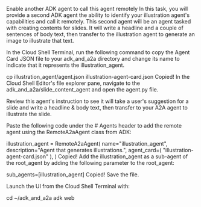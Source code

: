Enable another ADK agent to call this agent remotely
In this task, you will provide a second ADK agent the ability to identify your illustration agent's capabilities and call it remotely. This second agent will be an agent tasked with creating contents for slides. It will write a headline and a couple of sentences of body text, then transfer to the illustration agent to generate an image to illustrate that text.

In the Cloud Shell Terminal, run the following command to copy the Agent Card JSON file to your adk_and_a2a directory and change its name to indicate that it represents the illustration_agent.

cp illustration_agent/agent.json illustration-agent-card.json
Copied!
In the Cloud Shell Editor's file explorer pane, navigate to the adk_and_a2a/slide_content_agent and open the agent.py file.

Review this agent's instruction to see it will take a user's suggestion for a slide and write a headline & body text, then transfer to your A2A agent to illustrate the slide.

Paste the following code under the # Agents header to add the remote agent using the RemoteA2aAgent class from ADK:

illustration_agent = RemoteA2aAgent(
    name="illustration_agent",
    description="Agent that generates illustrations.",
    agent_card=(
        "illustration-agent-card.json"
    ),
)
Copied!
Add the illustration_agent as a sub-agent of the root_agent by adding the following parameter to the root_agent:

sub_agents=[illustration_agent]
Copied!
Save the file.

Launch the UI from the Cloud Shell Terminal with:

cd ~/adk_and_a2a
adk web
